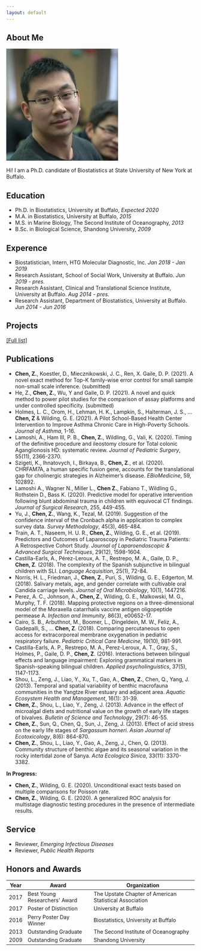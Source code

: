 ```yaml
---
layout: default
---
```


## About Me

<img class="profile-picture" src="0.jpg">

Hi! I am a Ph.D. candidate of Biostatistics at State University of New York at Buffalo.

## Education
- Ph.D. in Biostatistics, University at Buffalo, *Expected 2020*
- M.A. in Biostatistics, University at Buffalo, *2015*
- M.S. in Marine Biology, The Second Institute of Oceanography, *2013*
- B.Sc. in Biological Science, Shandong University, *2009*


## Experence
- Biostatistician, Intern, HTG Molecular Diagnostic, Inc. *Jan 2018 - Jan 2019*
- Research Assistant, School of Social Work, University at Buffalo. *Jun 2019 - pres.*
- Research Assistant, Clinical and Translational Science Institute, University at Buffalo. *Aug 2014 - pres.*
- Research Assistant, Department of Biostatistics, University at Buffalo. *Jun 2014 - Jun 2016*

## Projects

[[Full list]](https://ziqiangc.github.io/projects)


## Publications
- **Chen, Z.**, Koestler, D., Miecznikowski, J. C., Ren, X. Gaile, D. P. (2021). A novel exact method for Top-K family-wise error control for small sample non-small scale inference. (submitted)
- He, Z., **Chen, Z.**, Wu, Y and Gaile, D. P. (2021). A novel and quick method to power pilot studies for the comparison of assay platforms and under controlled specificity. (submitted) 
- Holmes, L. C., Orom, H., Lehman, H. K., Lampkin, S., Halterman, J. S., ... **Chen, Z** & Wilding, G. E. (2021). A Pilot School-Based Health Center Intervention to Improve Asthma Chronic Care in High-Poverty Schools. *Journal of Asthma*, 1-16.
- Lamoshi, A., Ham III, P. B., **Chen, Z.**, Wildling, G., Vali, K. (2020). Timing of the definitive procedure and ileostomy closure for Total colonic Aganglionosis HD: systematic review. *Journal of Pediatric Surgery*, 55(11), 2366-2370.
- Szigeti, K., Ihnatovych, I., Birkaya, B., **Chen, Z**., et al. (2020). CHRFAM7A, a human specific fusion gene, accounts for the translational gap for cholinergic strategies in Alzheimer’s disease. *EBioMedicine*, 59, 102892.
- Lamoshi A., Wagner N., Miller L., **Chen Z.**, Fabiano T., Wildling G., Rothstein D., Bass K. (2020). Predictive model for operative intervention following blunt abdominal trauma in children with equivocal CT findings. *Journal of Surgical Research*, 255, 449-455.
- Yu, J., **Chen, Z.**, Wang, K., Tezal, M. (2019). Suggestion of the confidence interval of the Cronbach alpha in application to complex survey data. *Survey Methodology*, 45(3), 465-484.
- Train, A. T., Naseem, H. U. R., **Chen, Z.**, Wilding, G. E., et al. (2019). Predictors and Outcomes of Laparoscopy in Pediatric Trauma Patients: A Retrospective Cohort Study. *Journal of Laparoendoscopic & Advanced Surgical Techniques*, 29(12), 1598-1604.
- Castilla-Earls, A., Pérez-Leroux, A. T., Restrepo, M. A., Gaile, D. P., **Chen, Z**. (2018). The complexity of the Spanish subjunctive in bilingual children with SLI. *Language Acquisition*, 25(1), 72-84.
- Norris, H. L., Friedman, J., **Chen, Z**., Puri, S., Wilding, G. E., Edgerton, M. (2018). Salivary metals, age, and gender correlate with cultivable oral Candida carriage levels. *Journal of Oral Microbiology*, 10(1), 1447216. 
- Perez, A. C., Johnson, A., **Chen, Z**., Wilding, G. E., Malkowski, M. G., Murphy, T. F. (2018). Mapping protective regions on a three-dimensional model of the Moraxella catarrhalis vaccine antigen oligopeptide permease A. *Infection and Immunity*, 86(3), e00652-17. 
- Cairo, S. B., Arbuthnot, M., Boomer, L., Dingeldein, M. W., Feliz, A., Gadepalli, S., ... **Chen, Z**. (2018). Comparing percutaneous to open access for extracorporeal membrane oxygenation in pediatric respiratory failure. *Pediatric Critical Care Medicine*, 19(10), 981-991.
- Castilla-Earls, A. P., Restrepo, M. A., Perez-Leroux, A. T., Gray, S., Holmes, P., Gaile, D. P., **Chen, Z**. (2016). Interactions between bilingual effects and language impairment: Exploring grammatical markers in Spanish-speaking bilingual children. *Applied psycholinguistics*, 37(5), 1147-1173.
- Shou, L., Zeng, J., Liao, Y., Xu, T., Gao, A., **Chen, Z.**, Chen, Q., Yang, J. (2013). Temporal and spatial variability of benthic macrofauna communities in the Yangtze River estuary and adjacent area. *Aquatic Ecosystem Health and Management*, 16(1): 31-39.
- **Chen, Z.**, Shou, L., Liao, Y., Zeng, J. (2013). Advance in the effect of microalgal diets and nutritional value on the growth of early life stages of bivalves. *Bulletin of Science and Technology*, 29(7): 46-55.
- **Chen, Z.**, Sun, Q., Chen, Q., Sun, J., Zeng, J. (2013). Effect of acid stress on the early life stages of *Sargassum horneri*. *Asian Journal of Ecotoxicology*, 8(6): 864-870. 
- **Chen, Z.**, Shou, L., Liao, Y., Gao, A., Zeng, J., Chen, Q. (2013). Community structure of benthic algae and its seasonal variation in the rocky intertidal zone of Sanya. *Acta Ecologica Sinica*, 33(11): 3370- 3382. 

<span>**In Progress:**</span> 
- **Chen, Z.**, Wilding, G. E. (2020). Unconditional exact tests based on multiple comparisons for Poisson rate. 
- **Chen, Z.**, Wilding, G. E. (2020). A generalized ROC analysis for multistage diagnostic testing procedures in the presence of intermediate results.

## Service
- Reviewer, *Emerging Infectious Diseases*
- Reviewer, *Public Health Reports*

## Honors and Awards
<!---
<span>Best Young Researchers’ Award, The Upstate Chapter of American
Statistical Association</span>  
<span>Poster of Distinction at UB Research Day, University at
Buffalo</span>  
<span>Perry Poster Day 2016 Winner, Biostatistics, University at
Buffalo</span>  
<span>Outstanding Graduate, The Second Institute of
Oceanography</span>  
<span>Outstanding Graduate, Shandong University</span>
--->

Year | Award                         | Organization                                            
-----|-------------------------------|---------------------------------------------------------
2017 | Best Young Researchers' Award | The Upstate Chapter of American Statistical Association 
2017 | Poster of Distinction         | University at Buffalo                                   
2016 | Perry Poster Day Winner       | Biostatistics, University at Buffalo                    
2013 | Outstanding Graduate          | The Second Institute of Oceanography                    
2009 | Outstanding Graduate          | Shandong University                                     


